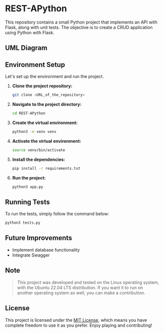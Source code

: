 # REST-APython

This repository contains a small Python project that implements an API with Flask, along with unit tests. The objective is to create a CRUD application using Python with Flask.

## UML Diagram

## Environment Setup

Let's set up the environment and run the project.

1. **Clone the project repository:**

    ```bash
    git clone <URL_of_the_repository>
    ```

2. **Navigate to the project directory:**

    ```bash
    cd REST-APython
    ```

3. **Create the virtual environment:**

    ```bash
    python3 -m venv venv
    ```

4. **Activate the virtual environment:**

    ```bash
    source venv/bin/activate
    ```

5. **Install the dependencies:**

    ```bash
    pip install -r requirements.txt
    ```

6. **Run the project:**

    ```bash
    python3 app.py
    ```

## Running Tests

To run the tests, simply follow the command below:

```bash
python3 tests.py
```

## Future Improvements

- Implement database functionality
- Integrate Swagger

## Note

> This project was developed and tested on the Linux operating system, with the Ubuntu 22.04 LTS distribution. If you want it to run on another operating system as well, you can make a contribution.

## License

This project is licensed under the [MIT License](LICENSE.md), which means you have complete freedom to use it as you prefer. Enjoy playing and contributing!
